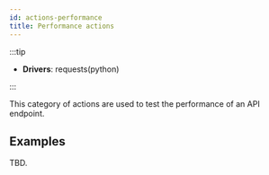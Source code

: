 ```yaml
---
id: actions-performance
title: Performance actions
---
```


:::tip

- **Drivers**: requests(python)

:::

This category of actions are used to test the performance of an API endpoint.

## Examples

TBD.
